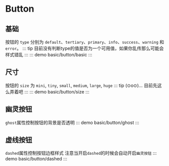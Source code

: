# Button

## 基础 
按钮的 `type` 分别为 `default`、`tertiary`、`primary`、`info`、`success`、`warning` 和 `error`。
::: tip
目前没有判断type的值是否为一个可用值，如果你乱传那么可能会样式错乱
:::
::: demo 
basic/button/basic
:::



## 尺寸
按钮的 `size` 为 `mini`, `tiny`, `small`, `medium`, `large`, `huge`
::: tip
(⊙o⊙)… 目前先这么弄着吧
:::
::: demo 
basic/button/size
:::

## 幽灵按钮
`ghost`属性控制按钮的背景是否透明
::: demo
basic/button/ghost
:::

## 虚线按钮
`dashed`属性控制按钮边框样式 注意当开启`dashed`的时候会自动开启`幽灵按钮`
::: demo
basic/button/dashed
:::
